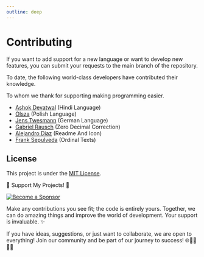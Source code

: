 ```yaml
---
outline: deep
---
```


# Contributing

If you want to add support for a new language or want to develop new features, you can submit your requests to the main branch of the repository.

To date, the following world-class developers have contributed their knowledge.

To whom we thank for supporting making programming easier.

- [Ashok Devatwal](https://github.com/ashokdevatwal) (Hindi Language)
- [Olsza](https://github.com/olsza) (Polish Language)
- [Jens Twesmann](https://github.com/jetwes) (German Language)
- [Gabriel Rausch](https://github.com/gdsrmygdsrjr) (Zero Decimal Correction)
- [Alejandro Diaz](https://github.com/alejandrodiazpinilla) (Readme And Icon)
- [Frank Sepulveda](https://github.com/socieboy) (Ordinal Texts)

## License
This project is under the [MIT License](https://choosealicense.com/licenses/mit/).

🌟 Support My Projects! 🚀

[![Become a Sponsor](https://img.shields.io/badge/-Become%20a%20Sponsor-blue?style=for-the-badge&logo=github)](https://github.com/sponsors/rmunate)

Make any contributions you see fit; the code is entirely yours. Together, we can do amazing things and improve the world of development. Your support is invaluable. ✨

If you have ideas, suggestions, or just want to collaborate, we are open to everything! Join our community and be part of our journey to success! 🌐👩‍💻👨‍💻